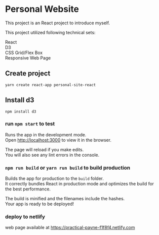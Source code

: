 # Personal Website

This project is an React project to introduce myself.<br>

This project utilized following technical sets: <br>

React<br>
D3<br>
CSS Grid/Flex Box<br>
Responsive Web Page<br>

## Create project

`yarn create react-app personal-site-react`

## Install d3

`npm install d3`

### run `npm start` to test

Runs the app in the development mode.<br>
Open [http://localhost:3000](http://localhost:3000) to view it in the browser.

The page will reload if you make edits.<br>
You will also see any lint errors in the console.

### `npm run build` or `yarn run build` to build production

Builds the app for production to the `build` folder.<br>
It correctly bundles React in production mode and optimizes the build for the best performance.

The build is minified and the filenames include the hashes.<br>
Your app is ready to be deployed!

### deploy to netlify

web page available at https://practical-payne-f1f8f4.netlify.com

